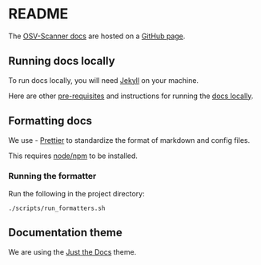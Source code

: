 # README

The [OSV-Scanner docs](https://google.github.io/osv-scanner) are hosted on a [GitHub page](https://pages.github.com/).

## Running docs locally

To run docs locally, you will need [Jekyll](https://jekyllrb.com/docs/installation/) on your machine.

Here are other [pre-requisites] and instructions for running the [docs locally].

[pre-requisites]: https://docs.github.com/en/pages/setting-up-a-github-pages-site-with-jekyll/testing-your-github-pages-site-locally-with-jekyll#prerequisites
[docs locally]: https://docs.github.com/en/pages/setting-up-a-github-pages-site-with-jekyll/testing-your-github-pages-site-locally-with-jekyll#building-your-site-locally

## Formatting docs

We use - [Prettier](https://prettier.io/) to standardize the format of markdown and config files.

This requires [node/npm](https://docs.npmjs.com/downloading-and-installing-node-js-and-npm) to be installed.

### Running the formatter

Run the following in the project directory:

```shell
./scripts/run_formatters.sh
```

## Documentation theme

We are using the [Just the Docs](https://just-the-docs.github.io/just-the-docs/)
theme.
